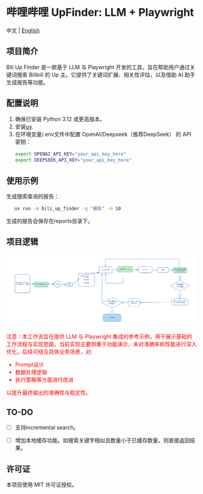 # 哔哩哔哩 UpFinder: LLM + Playwright

中文 | [English](README_en.md)

## 项目简介

Bili Up Finder 是一款基于 LLM 与 Playwright 开发的工具，旨在帮助用户通过关键词搜索 Bilibili 的 Up 主。它提供了关键词扩展、相关性评估，以及借助 AI 助手生成报告等功能。

## 配置说明

1. 确保已安装 Python 3.12 或更高版本。
2. 安装[uv](https://docs.astral.sh/uv/getting-started/installation/).
3. 在环境变量/.env文件中配置 OpenAI/Deepseek（推荐DeepSeek） 的 API 密钥：
   ```bash
   export OPENAI_API_KEY="your_api_key_here"
   export DEEPSEEK_API_KEY="your_api_key_here"
   ```


## 使用示例

生成搜索查询的报告：
```bash
   uv run -m bili_up_finder -q "摄影" -n 10  
```
生成的报告会保存在reports目录下。

## 项目逻辑

![](assets/workflow.png)

<div style="color: red;">
注意：本工作流旨在提供 LLM 与 Playwright 集成的参考示例，用于展示基础的工作流程与实现思路。当前实现主要侧重于功能演示，未对准确率和性能进行深入优化。后续可结合具体业务场景，对:
<ul>
<li>Prompt设计</li>
<li>数据处理逻辑</li>
<li>执行策略等方面进行改进</li>
</ul>
以提升最终输出的准确性与稳定性。
</div>


## TO-DO
- [ ] 支持incremental search。
- [ ] 增加本地缓存功能。如搜索关键字相似且数量小于已缓存数量，则直接返回结果。
  

## 许可证

本项目使用 MIT 许可证授权。